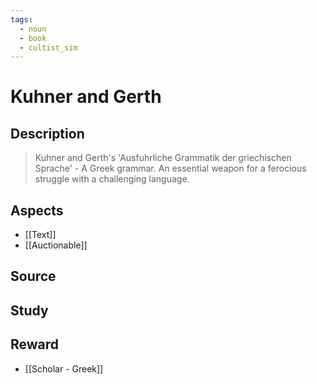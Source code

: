 ```yaml
---
tags:
  - noun
  - book
  - cultist_sim
---
```


# Kuhner and Gerth

## Description

> Kuhner and Gerth's 'Ausfuhrliche Grammatik der griechischen Sprache' - A Greek grammar. An essential weapon for a ferocious struggle with a challenging language.

## Aspects
- [[Text]]
- [[Auctionable]]
## Source

## Study

## Reward
- [[Scholar - Greek]]